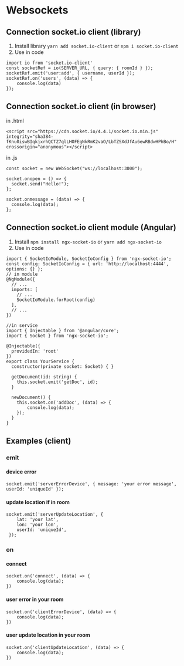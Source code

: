 # Websockets

## Connection socket.io client (library)
1. Install library `yarn add socket.io-client` or `npm i socket.io-client`
2. Use in code
```
import io from 'socket.io-client'
const socketRef = io(SERVER_URL, { query: { roomId } });
socketRef.emit('user:add', { username, userId });
socketRef.on('users', (data) => {
    console.log(data)
});
```

## Connection socket.io client (in browser)

in .html
```
<script src="https://cdn.socket.io/4.4.1/socket.io.min.js" integrity="sha384-fKnu0iswBIqkjxrhQCTZ7qlLHOFEgNkRmK2vaO/LbTZSXdJfAu6ewRBdwHPhBo/H" crossorigin="anonymous"></script>
```

in .js
```
const socket = new WebSocket("ws://localhost:3000");

socket.onopen = () => {
  socket.send("Hello!");
};

socket.onmessage = (data) => {
  console.log(data);
};
```

## Connection socket.io client module (Angular)
1. Install `npm install ngx-socket-io` or `yarn add ngx-socket-io`
2. Use in code 
```
import { SocketIoModule, SocketIoConfig } from 'ngx-socket-io';
const config: SocketIoConfig = { url: 'http://localhost:4444', options: {} };
// in module
@NgModule({
  // ...
  imports: [
    // ...
    SocketIoModule.forRoot(config)
  ],
  // ...
})

//in service
import { Injectable } from '@angular/core';
import { Socket } from 'ngx-socket-io';

@Injectable({
  providedIn: 'root'
})
export class YourService {
  constructor(private socket: Socket) { }

  getDocument(id: string) {
    this.socket.emit('getDoc', id);
  }

  newDocument() {
    this.socket.on('addDoc', (data) => {
        console.log(data);
    });
  }
}
```
## Examples (client)

### emit

#### device error
```
socket.emit('serverErrorDevice', { message: 'your error message', userId: 'uniqueId' });
```

#### update location if in room
```
socket.emit('serverUpdateLocation', { 
    lat: 'your lat',
    lon: 'your lon',
    userId: 'uniqueId',
 });
```

### on

#### connect
```
socket.on('connect', (data) => {
    console.log(data);
})
```

#### user error in your room
```
socket.on('clientErrorDevice', (data) => {
    console.log(data);
})
```

#### user update location in your room
```
socket.on('clientUpdateLocation', (data) => {
    console.log(data);
})
```